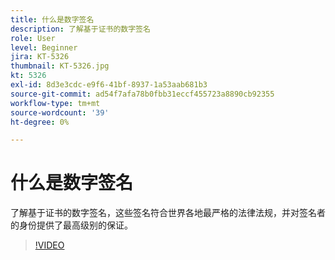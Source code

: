 ```yaml
---
title: 什么是数字签名
description: 了解基于证书的数字签名
role: User
level: Beginner
jira: KT-5326
thumbnail: KT-5326.jpg
kt: 5326
exl-id: 8d3e3cdc-e9f6-41bf-8937-1a53aab681b3
source-git-commit: ad54f7afa78b0fbb31eccf455723a8890cb92355
workflow-type: tm+mt
source-wordcount: '39'
ht-degree: 0%

---
```


# 什么是数字签名

了解基于证书的数字签名，这些签名符合世界各地最严格的法律法规，并对签名者的身份提供了最高级别的保证。

>[!VIDEO](https://video.tv.adobe.com/v/343648?quality=12&learn=on&hidetitle=true)
